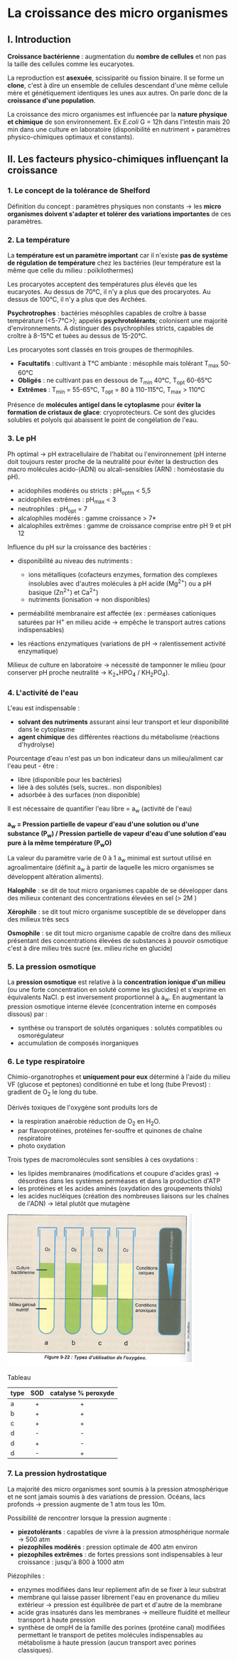 # La croissance des micro organismes

## I. Introduction

**Croissance bactérienne** : augmentation du **nombre de cellules** et non pas la taille des cellules comme les eucaryotes. 

La reproduction est **asexuée**, scissiparité ou fission binaire. Il se forme un **clone**, c'est à dire un ensemble de cellules descendant d'une même cellule mère et génétiquement identiques les unes aux autres. On parle donc de la **croissance d'une population**.

La croissance des micro organismes est influencée par la **nature physique et chimique** de son environnement. Ex *E.coli* G = 12h dans l'intestin mais 20 min dans une culture en laboratoire (disponibilité en nutriment + paramètres physico-chimiques optimaux et constants). 

## II. Les facteurs physico-chimiques influençant la croissance 

### 1. Le concept de la tolérance de Shelford

Définition du concept : paramètres physiques non constants -> les **micro organismes doivent s'adapter et tolérer des variations importantes** de ces paramètres.

### 2. La température

La **température est un paramètre important** car il n'existe **pas de système de régulation de température** chez les bactéries (leur température est la même que celle du milieu : 
poïkilothermes)

Les procaryotes acceptent des températures plus élevés que les eucaryotes. Au dessus de 70°C, il n'y a plus que des procaryotes. Au dessus de 100°C, il n'y a plus que des Archées.

**Psychrotrophes** : bactéries mésophiles capables de croître à basse température (<5-7°C>); appelés **psychrotolérants**; colonisent une majorité d'environnements. A distinguer des psychrophiles stricts, capables de croître à 8-15°C et tuées au dessus de 15-20°C.

Les procaryotes sont classés en trois groupes de thermophiles.

- **Facultatifs** : cultivant à T°C ambiante : mésophile mais tolérant T<sub>max</sub> 50-60°C
- **Obligés** : ne cultivant pas en dessous de T<sub>min</sub> 40°C, T<sub>opt</sub> 60-65°C
- **Extrêmes** : T<sub>min</sub> = 55-65°C, T<sub>opt</sub> = 80 à 110-115°C, T<sub>max</sub> > 110°C

Présence de **molécules antigel dans le cytoplasme** pour **éviter la formation de cristaux de glace**: cryoprotecteurs. Ce sont des glucides solubles et polyols qui abaissent le point de congélation de l'eau.

### 3. Le pH

Ph optimal -> pH extracellulaire de l'habitat ou l'environnement (pH interne doit toujours rester proche de la neutralité pour éviter la destruction des macro molécules acido-(ADN) ou alcali-sensibles (ARN) : homéostasie du pH).

- acidophiles modérés ou stricts : pH<sub>optm</sub> < 5,5
- acidophiles extrêmes : pH<sub>max</sub> < 3
- neutrophiles : pH<sub>opt</sub> = 7
- alcalophiles modérés : gamme croissance > 7*
- alcalophiles extrêmes : gamme de croissance comprise entre pH 9 et pH 12 
  
Influence du pH sur la croissance des bactéries : 

- disponibilité au niveau des nutriments : 
    - ions métalliques (cofacteurs enzymes, formation des complexes insolubles avec d'autres molécules à pH acide (Mg<sup>2+</sup>) ou a pH basique (Zn<sup>2+</sup>) et Ca<sup>2+</sup>)
    - nutriments (ionisation -> non disponibles)

- perméabilité membranaire est affectée (ex : perméases cationiques saturées par H<sup>+</sup> en milieu acide -> empêche le transport autres cations indispensables)

- les réactions enzymatiques (variations de pH -> ralentissement activité enzymatique)

Milieux de culture en laboratoire -> nécessité de tamponner le milieu (pour conserver pH proche neutralité -> K<sub>2+</sub>HPO<sub>4</sub> / KH<sub>2</sub>PO<sub>4</sub>).

### 4. L'activité de l'eau 

L'eau est indispensable :

- **solvant des nutriments** assurant ainsi leur transport et leur disponibilité dans le cytoplasme
- **agent chimique** des différentes réactions du métabolisme (réactions d'hydrolyse)
  
Pourcentage d'eau n'est pas un bon indicateur dans un milieu/aliment car l'eau peut - être : 

- libre (disponible pour les bactéries)
- liée à des solutés (sels, sucres.. non disponibles)
- adsorbée à des surfaces (non disponible)

Il est nécessaire de quantifier l'eau libre = a<sub>w</sub> (activité de l'eau)

**a<sub>w</sub> = Pression partielle de vapeur d'eau d'une solution ou d'une substance (P<sub>w</sub>) / Pression partielle de vapeur d'eau d'une solution d'eau pure à la même température (P<sub>w</sub>O)**

La valeur du paramètre varie de 0 à 1 a<sub>w</sub> minimal est surtout utilisé en agroalimentaire (définit a<sub>w</sub> à partir de laquelle les micro organismes se développent altération aliments).

**Halophile** : se dit de tout micro organismes capable de se développer dans des milieux contenant des concentrations élevées en sel (> 2M )

**Xérophile** : se dit tout micro organisme susceptible de se développer dans des milieux très secs

**Osmophile** : se dit tout micro organisme capable de croître dans des milieux présentant des concentrations élevées de substances à pouvoir osmotique c'est à dire milieu très sucré (ex. milieu riche en glucide)

### 5. La pression osmotique

La **pression osmotique** est relative à la **concentration ionique d'un milieu** (ou une forte concentration en soluté comme les glucides) et s'exprime en équivalents NaCl. p est inversement proportionnel à a<sub>w</sub>. En augmentant la pression osmotique interne élevée (concentration interne en composés dissous) par :

- synthèse ou transport de solutés organiques : solutés compatibles ou osmorégulateur 
- accumulation de composés inorganiques

### 6. Le type respiratoire

Chimio-organotrophes et **uniquement pour eux** déterminé à l'aide du milieu VF (glucose et peptones) conditionné en tube et long (tube Prevost) : gradient de O<sub>2</sub> le long du tube.

Dérivés toxiques de l'oxygène sont produits lors de 

- la respiration anaérobie réduction de O<sub>2</sub> en H<sub>2</sub>O.
- par flavoprotéines, protéines fer-souffre et quinones de chaîne respiratoire 
- photo oxydation

Trois types de macromolécules sont sensibles à ces oxydations :

- les lipides membranaires (modifications et coupure d'acides gras) -> désordres dans les systèmes perméases et dans la production d'ATP
- les protéines et les acides aminés (oxydation des groupements thiols)
- les acides nucléiques (création des nombreuses liaisons sur les chaînes de l'ADN) -> létal plutôt que mutagène

![Type de bactéries](Images/typedebacteries.PNG)

Tableau

| type | SOD | catalyse % peroxyde |
|---    |:-:    |:-:    |
|a  |  +     |       + |
| b |   +    |  + |
| c  |   +   |   + |
| d    | -     |       -   |  
| d   |  +    |       - |
| d    | -       |   +  |

### 7. La pression hydrostatique

La majorité des micro organismes sont soumis à la pression atmosphérique et ne sont jamais soumis à des variations de pression. Océans, lacs profonds -> pression augmente de 1 atm tous les 10m.

Possibilité de rencontrer lorsque la pression augmente :

- **piezotolérants** : capables de vivre à la pression atmosphérique normale -> 500 atm
- **piezophiles modérés** : pression optimale de 400 atm environ
- **piezophiles extrêmes** : de fortes pressions sont indispensables à leur croissance : jusqu'à 800 à 1000 atm

Piézophiles :

- enzymes modifiées dans leur repliement afin de se fixer à leur substrat
- membrane qui laisse passer librement l'eau en provenance du milieu extérieur -> pression est équilibrée de part et d'autre de la membrane
- acide gras insaturés dans les membranes -> meilleure fluidité et meilleur transport à haute pression
- synthèse de ompH de la famille des porines (protéine canal) modifiées permettant le transport de petites molécules indispensables au métabolisme à haute pression (aucun transport avec porines classiques).